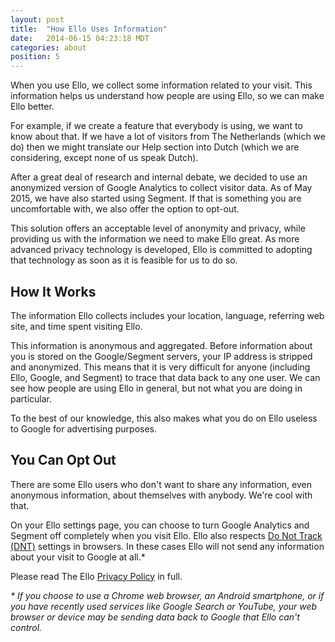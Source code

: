 ```yaml
---
layout: post
title:  "How Ello Uses Information"
date:   2014-06-15 04:23:18 MDT
categories: about
position: 5
---
```

When you use Ello, we collect some information related to your visit. This information helps us understand how people are using Ello, so we can make Ello better.

For example, if we create a feature that everybody is using, we want to know about that. If we have a lot of visitors from The Netherlands (which we do) then we might translate our Help section into Dutch (which we are considering, except none of us speak Dutch).

After a great deal of research and internal debate, we decided to use an anonymized version of Google Analytics to collect visitor data. As of May 2015, we have also started using Segment. If that is something you are uncomfortable with, we also offer the option to opt-out.

This solution offers an acceptable level of anonymity and privacy, while providing us with the information we need to make Ello great. As more advanced privacy technology is developed, Ello is committed to adopting that technology as soon as it is feasible for us to do so.

## How It Works

The information Ello collects includes your location, language, referring web site, and time spent visiting Ello.

This information is anonymous and aggregated. Before information about you is stored on the Google/Segment servers, your IP address is stripped and anonymized. This means that it is very difficult for anyone (including Ello, Google, and Segment) to trace that data back to any one user. We can see how people are using Ello in general, but not what you are doing in particular.

To the best of our knowledge, this also makes what you do on Ello useless to Google for advertising purposes.

## You Can Opt Out

There are some Ello users who don't want to share any information, even anonymous information, about themselves with anybody. We're cool with that.

On your Ello settings page, you can choose to turn Google Analytics and Segment off completely when you visit Ello. Ello also respects [Do Not Track (DNT)](http://donottrack.us/) settings in browsers. In these cases Ello will not send any information about your visit to Google at all.*

Please read The Ello [Privacy Policy](/wtf/policies/privacy-policy/) in full.

_* If you choose to use a Chrome web browser, an Android smartphone, or if you have recently used services like Google Search or YouTube, your web browser or device may be sending data back to Google that Ello can't control._
